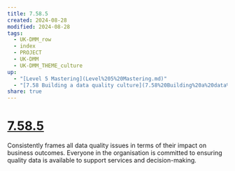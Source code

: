 ```yaml
---
title: 7.58.5
created: 2024-08-28
modified: 2024-08-28
tags:
  - UK-DMM_row
  - index
  - PROJECT
  - UK-DMM
  - UK-DMM_THEME_culture
up:
  - "[Level 5 Mastering](Level%205%20Mastering.md)"
  - "[7.58 Building a data quality culture](7.58%20Building%20a%20data%20quality%20culture.md)"
share: true
---
```

# [7.58.5](7.58.5.md)

Consistently frames all data quality issues in terms of their impact on business outcomes. Everyone in the organisation is committed to ensuring quality data is available to support services and decision-making.
